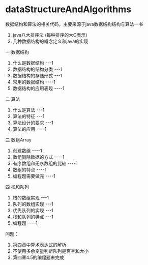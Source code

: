 # dataStructureAndAlgorithms
数据结构和算法的相关代码，主要来源于java数据结构结构与算法一书

1. java八大排序法 (每种排序的大O表示)
2. 几种数据结构的概念定义和java的实现

一 数据结构
   1. 什么是数据结构  ---1
   2. 数据结构的结构分类 ---1
   3. 数据结构的存储形式 ---1
   4. 常用的数据结构 ----1
   5. 数据结构的应用表现 ----1
   
二 算法
   1. 什么是算法 ---1
   2. 算法的特征 ---1
   3. 算法设计的要求  ---1
   4. 算法的应用 ----1
   
三 数组Array 
   1. 创建数组  ----1
   2. 数组删除数据的方式 ----1
   3. 有序数组和无序数组的比较 ----1
   4. 数组的特点 ----1
   5. 编程题需要做完 ----1
   
四 栈和队列
   1. 栈的数组实现 ---1
   2. 队列的数组实现 ---1
   3. 优先队列的实现 ---1
   4. 栈和队列的特点 ---1
   5. 编程题  ----1
   
   
   
   
   
   
   
   
   
   
   
   
   
   
   
   
问题：
1. 第四章中算术表达式的解析
2. 不使用多余变量判断队列是否空和大小
3. 第四章4.5的编程题未完成
